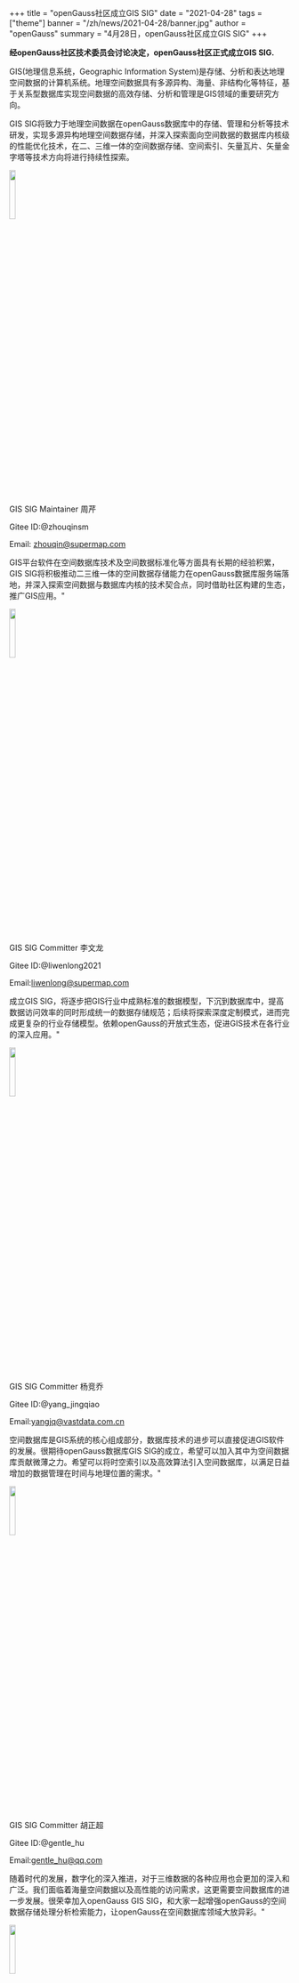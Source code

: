 ﻿+++
title = "openGauss社区成立GIS SIG"
date = "2021-04-28"
tags = ["theme"]
banner = "/zh/news/2021-04-28/banner.jpg"
author = "openGauss"
summary = "4月28日，openGauss社区成立GIS SIG"
+++

**经openGauss社区技术委员会讨论决定，openGauss社区正式成立GIS SIG.**

GIS(地理信息系统，Geographic Information System)是存储、分析和表达地理空间数据的计算机系统。地理空间数据具有多源异构、海量、非结构化等特征，基于关系型数据库实现空间数据的高效存储、分析和管理是GIS领域的重要研究方向。

GIS SIG将致力于地理空间数据在openGauss数据库中的存储、管理和分析等技术研发，实现多源异构地理空间数据存储，并深入探索面向空间数据的数据库内核级的性能优化技术，在二、三维一体的空间数据存储、空间索引、矢量瓦片、矢量金字塔等技术方向将进行持续性探索。

<img src="/zh/news/2021-04-28/周琼.png" style="width: 15%"> 

GIS SIG Maintainer 周芹

Gitee ID:@zhouqinsm

Email: zhouqin@supermap.com

GIS平台软件在空间数据库技术及空间数据标准化等方面具有长期的经验积累，GIS SIG将积极推动二三维一体的空间数据存储能力在openGauss数据库服务端落地，并深入探索空间数据与数据库内核的技术契合点，同时借助社区构建的生态，推广GIS应用。"


<img src="/zh/news/2021-04-28/李文龙.png" style="width: 15%"> 

GIS SIG Committer 李文龙

Gitee ID:@liwenlong2021

Email:liwenlong@supermap.com


成立GIS SIG，将逐步把GIS行业中成熟标准的数据模型，下沉到数据库中，提高数据访问效率的同时形成统一的数据存储规范；后续将探索深度定制模式，进而完成更复杂的行业存储模型。依赖openGauss的开放式生态，促进GIS技术在各行业的深入应用。"


<img src="/zh/news/2021-04-28/杨竞乔.png" style="width: 15%"> 

GIS SIG Committer 杨竞乔

Gitee ID:@yang_jingqiao

Email:yangjq@vastdata.com.cn

空间数据库是GIS系统的核心组成部分，数据库技术的进步可以直接促进GIS软件的发展。很期待openGauss数据库GIS SIG的成立，希望可以加入其中为空间数据库贡献微薄之力。希望可以将时空索引以及高效算法引入空间数据库，以满足日益增加的数据管理在时间与地理位置的需求。"


<img src="/zh/news/2021-04-28/胡正超.png" style="width: 15%"> 


GIS SIG Committer 胡正超

Gitee ID:@gentle_hu

Email:gentle_hu@qq.com

随着时代的发展，数字化的深入推进，对于三维数据的各种应用也会更加的深入和广泛。我们面临着海量空间数据以及高性能的访问需求，这更需要空间数据库的进一步发展。很荣幸加入openGauss GIS SIG，和大家一起增强openGauss的空间数据存储处理分析检索能力，让openGauss在空间数据库领域大放异彩。"


<img src="/zh/news/2021-04-28/宋清怡.png" style="width: 15%"> 


GIS SIG Committer  宋清怡

Gitee ID:@sqyyeah

Email:Qingyi.song@outlook.com

随着业务的发展，数据的形式呈现多样性发展，比如对GIS（地理信息系统）中的地理信息相关的空间数据等的需求也在与日俱增。我们将关系型数据库openGauss与GIS结合，能够使得DBMS对空间数据的管理更加高效，同时也为openGauss赋予管理多样性数据的能力。"


                                   因为SIG是公开的，我们欢迎任何人加入并参与贡献

                                   仓库地址：

                                   https://gitee.com/opengauss/Yukon 

                                   欢迎大家订阅GIS SIG邮件列表：

                                   gis-owner@opengauss.org

                                   公开的会议时间：

                                   北京时间 每双周一 16:00-17:00



**如果，你感兴趣的SIG组还未出现，**

**那么，新的SIG组将由你来发起！**

欢迎发送申请邮件至：tc@opengauss.org
